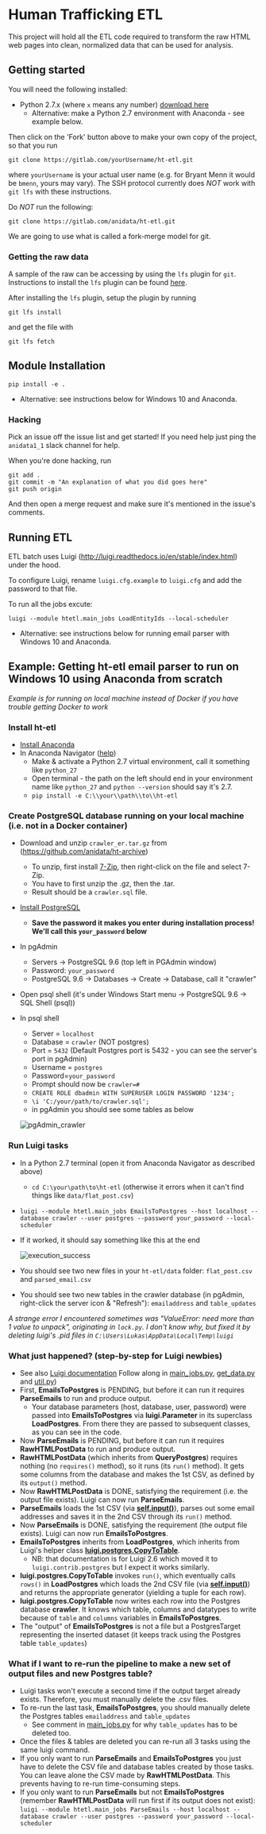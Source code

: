 # Human Trafficking ETL

This project will hold all the ETL code required to transform the raw HTML
web pages into clean, normalized data that can be used for analysis.

## Getting started
You will need the following installed:

* Python 2.7.x (where `x` means any number) [download here](https://www.python.org/downloads)
    * Alternative: make a Python 2.7 environment with Anaconda - see example below.
    
Then click on the 'Fork' button above to make your own copy of the project,
so that you run

```
git clone https://gitlab.com/yourUsername/ht-etl.git
```

where `yourUsername` is your actual user name (e.g. for Bryant Menn it would
be `bmenn`, yours may vary). The SSH protocol currently does *NOT* work with
`git lfs` with these instructions.

Do *NOT* run the following:

```
git clone https://gitlab.com/anidata/ht-etl.git
```

We are going to use what is called a fork-merge model for git.

### Getting the raw data
A sample of the raw can be accessing by using the `lfs` plugin for `git`.
Instructions to install the `lfs` plugin can be found
[here](https://git-lfs.github.com/).

After installing the `lfs` plugin, setup the plugin by running

```
git lfs install
```

and get the file with

```
git lfs fetch
```

## Module Installation

```
pip install -e .
```
* Alternative: see instructions below for Windows 10 and Anaconda.

### Hacking

Pick an issue off the issue list and get started! If you need help just ping
the `anidata1_1` slack channel for help.

When you're done hacking, run

```
git add .
git commit -m "An explanation of what you did goes here"
git push origin
```

And then open a merge request and make sure it's mentioned in the issue's
comments.


## Running ETL

ETL batch uses Luigi (http://luigi.readthedocs.io/en/stable/index.html) under the hood.  

To configure Luigi, rename `luigi.cfg.example` to `luigi.cfg` and add the password to that file.

To run all the jobs excute:

```
luigi --module htetl.main_jobs LoadEntityIds --local-scheduler
```
* Alternative: see instructions below for running email parser with Windows 10 and Anaconda.

## Example: Getting ht-etl email parser to run on Windows 10 using Anaconda from scratch

*Example is for running on local machine instead of Docker if you have trouble getting Docker to work*

### Install ht-etl

* [Install Anaconda](https://www.continuum.io/downloads)
* In Anaconda Navigator ([help](https://docs.continuum.io/anaconda/navigator/getting-started.html))
    * Make & activate a Python 2.7 virtual environment, call it something like ```python_27```
    * Open terminal - the path on the left should end in your environment name like ```python_27```
      and ```python --version``` should say it's 2.7.
    * ```pip install -e C:\\your\\path\\to\\ht-etl```

### Create PostgreSQL database running on your local machine (i.e. not in a Docker container)

* Download and unzip ```crawler_er.tar.gz``` from (https://github.com/anidata/ht-archive)
    * To unzip, first install [7-Zip](http://www.7-zip.org/), then right-click on the file and select 7-Zip.
    * You have to first unzip the .gz, then the .tar.
    * Result should be a ```crawler.sql``` file.
* [Install PostgreSQL](https://www.postgresql.org/download/)
    * **Save the password it makes you enter during installation process! We'll call this ```your_password``` below**
* In pgAdmin
    * Servers -> PostgreSQL 9.6 (top left in PGAdmin window)
    * Password: ```your_password```
    * PostgreSQL 9.6 -> Databases -> Create -> Database, call it "crawler"
* Open psql shell (it's under Windows Start menu -> PostgreSQL 9.6 -> SQL Shell (psql))
* In psql shell
    * Server = ```localhost```
    * Database = ```crawler``` (NOT postgres)
    * Port = ```5432``` (Default Postgres port is 5432 - you can see the server's port in pgAdmin)
    * Username = ```postgres```
    * Password=```your_password```
    * Prompt should now be ```crawler=#```
    * ```CREATE ROLE dbadmin WITH SUPERUSER LOGIN PASSWORD '1234';```
    * ```\i 'C:/your/path/to/crawler.sql';```    
    * in pgAdmin you should see some tables as below
    
    ![pgAdmin_crawler](img/pgAdmin_crawler.png)

### Run Luigi tasks

* In a Python 2.7 terminal (open it from Anaconda Navigator as described above)
    * ```cd C:\your\path\to\ht-etl``` (otherwise it errors when it can't find things like ```data/flat_post.csv```)
* ```luigi --module htetl.main_jobs EmailsToPostgres --host localhost --database crawler --user postgres --password your_password --local-scheduler```
* If it worked, it should say something like this at the end

    ![execution_success](img/execution_success.png)

* You should see two new files in your ```ht-etl/data``` folder: ```flat_post.csv``` and ```parsed_email.csv```
* You should see two new tables in the crawler database (in pgAdmin, right-click the server icon & "Refresh"): ```emailaddress``` and ```table_updates```

*A strange error I encountered sometimes was "ValueError: need more than 1 value to unpack", originating in ```lock.py```.
 I don't know why, but fixed it by deleting luigi's .pid files in ```C:\Users\Lukas\AppData\Local\Temp\luigi```*
 

### What just happened? (step-by-step for Luigi newbies)

* See also [Luigi documentation](https://luigi.readthedocs.io/en/stable/)
    Follow along in [main_jobs.py](htetl/main_jobs.py),  [get_data.py](htetl/get_data.py) and [util.py](htetl/util.py))
* First, **EmailsToPostgres** is PENDING, but before it can run it requires **ParseEmails** to run and produce output.
    * Your database parameters (host, database, user, password) were passed into **EmailsToPostgres** via **luigi.Parameter** in its superclass **LoadPostgres**.
      From there they are passed to subsequent classes, as you can see in the code.
* Now **ParseEmails** is PENDING, but before it can run it requires **RawHTMLPostData** to run and produce output.
* **RawHTMLPostData** (which inherits from **QueryPostgres**) requires nothing (no ```requires()``` method), so it runs (its ```run()``` method).
    It gets some columns from the database and makes the 1st CSV, as defined by its ```output()``` method.
* Now **RawHTMLPostData** is DONE, satisfying the requirement (i.e. the output file exists). Luigi can now run **ParseEmails**.
* **ParseEmails** loads the 1st CSV (via **[self.input()](http://luigi.readthedocs.io/en/stable/tasks.html#task-input)**), parses out some email addresses and saves it in the 2nd CSV through its ```run()``` method.
* Now **ParseEmails** is DONE, satisfying the requirement (the output file exists). Luigi can now run **EmailsToPostgres**.
* **EmailsToPostgres** inherits from **LoadPostgres**, which inherits from Luigi's helper class **[luigi.postgres.CopyToTable](http://luigi.readthedocs.io/en/stable/api/luigi.contrib.postgres.html#luigi.contrib.postgres.CopyToTable)**.
    * NB: that documentation is for Luigi 2.6 which moved it to ```luigi.contrib.postgres``` but I expect it works similarly.
* **luigi.postgres.CopyToTable** invokes ```run()```, which eventually calls ```rows()``` in **LoadPostgres** which loads the 2nd CSV file (via **[self.input()](http://luigi.readthedocs.io/en/stable/tasks.html#task-input)**)
    and returns the appropriate generator (yielding a tuple for each row).
 * **luigi.postgres.CopyToTable** now writes each row into the Postgres database **crawler**. It knows which table, columns and datatypes to write
     because of ```table``` and ```columns``` variables in **EmailsToPostgres**. 
 * The "output" of **EmailsToPostgres** is not a file but a PostgresTarget representing the inserted dataset (it keeps track using the Postgres table ```table_updates```)
 
### What if I want to re-run the pipeline to make a new set of output files and new Postgres table?

* Luigi tasks won't execute a second time if the output target already exists. Therefore, you must manually delete the .csv files.
* To re-run the last task, **EmailsToPostgres**, you should manually delete the Postgres tables ```emailaddress``` and ```table_updates```
    * See comment in [main_jobs.py](htetl/main_jobs.py) for why ```table_updates``` has to be deleted too.
* Once the files & tables are deleted you can re-run all 3 tasks using the same luigi command.
* If you only want to run **ParseEmails** and **EmailsToPostgres** you just have to delete the CSV file and database tables
  created by those tasks. You can leave alone the CSV made by **RawHTMLPostData**. This prevents having to re-run time-consuming steps.
* If you only want to run **ParseEmails** but not **EmailsToPostgres** (remember **RawHTMLPostData** will run first if its output does not exist):
    ```luigi --module htetl.main_jobs ParseEmails --host localhost --database crawler --user postgres --password your_password --local-scheduler```